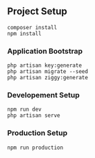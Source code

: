 ## Project Setup
```
composer install 
npm install
```
### Application Bootstrap

```
php artisan key:generate 
php artisan migrate --seed
php artisan ziggy:generate
```

### Developement Setup

```
npm run dev
php artisan serve 
```
### Production Setup

```
npm run production
```
